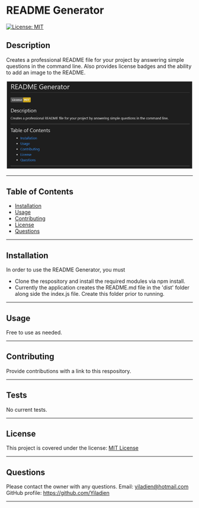 # README Generator

[![License: MIT](https://img.shields.io/badge/License-MIT-yellow.svg)](https://opensource.org/licenses/MIT)

## Description

Creates a professional README file for your project by answering simple questions in the command line. Also provides license badges and the ability to add an image to the README.

![sample preview of the README file created by this application.](./dist/assets/img/readme-preview.jpg)

---

## Table of Contents

- [Installation](#installation)
- [Usage](#usage)
- [Contributing](#contributing)
- [License](#license)
- [Questions](#questions)

---

## Installation

In order to use the README Generator, you must

- Clone the respository and install the required modules via npm install.
- Currently the application creates the README.md file in the 'dist' folder along side the index.js file. Create this folder prior to running.

---

## Usage

Free to use as needed.

---

## Contributing

Provide contributions with a link to this respository.

---

## Tests

No current tests.

---

## License

This project is covered under the license: [MIT License](https://opensource.org/licenses/MIT)

---

## Questions

Please contact the owner with any questions.
Email: yiladien@hotmail.com
GitHub profile: https://github.com/Yiladien

---
